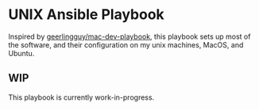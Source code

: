 # UNIX Ansible Playbook
Inspired by [geerlingguy/mac-dev-playbook](https://github.com/geerlingguy/mac-dev-playbook), 
this playbook sets up most of the software, and their configuration on my unix machines, MacOS, and Ubuntu.

## WIP
This playbook is currently work-in-progress.
